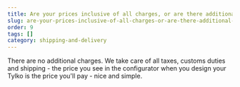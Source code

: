 ```yaml
---
title: Are your prices inclusive of all charges, or are there additional shipping or taxes added after?
slug: are-your-prices-inclusive-of-all-charges-or-are-there-additional-shipping-or-taxes-added-after
order: 9
tags: []
category: shipping-and-delivery
---
```


There are no additional charges. We take care of all taxes, customs duties and shipping - the price you see in the configurator when you design your Tylko is the price you'll pay - nice and simple.
